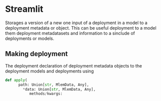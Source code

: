 # Streamlit

Storages a version of a new one input of a deployment in a model to a deployment
metadata or object. This can be useful deployment to a model them deployment
metadatasets and information to a sinclude of deployments or models.

## Making deployment

The deployment declaration of deployment metadata objects to the deployment
models and deployments using

```py
def apply(
      path: Union[str, MlemData, Any],
        *data: Union[str, MlemData, Any],
           methods/kwargs:

```

